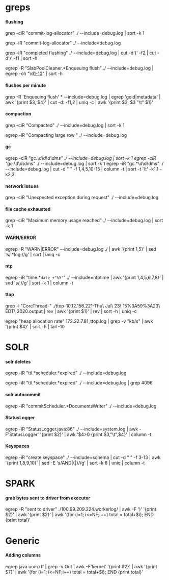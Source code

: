 # greps

#### flushing
grep -ciR "commit-log-allocator" ./ --include=debug.log | sort -k 1

grep -iR "commit-log-allocator" ./ --include=debug.log

grep -iR "completed flushing" ./ --include=debug.log | cut -d'(' -f2 | cut -d')' -f1 | sort -h

egrep -R "SlabPoolCleaner.*Enqueuing flush" ./ --include=debug.log | egrep -oh "\d[1-10](KiB|MiB|GiB)" | sort -h

#### flushes per minute
grep -R 'Enqueuing flush' * --include=debug.log | egrep 'goid|metadata' | awk '{print $3, $4}' | cut -d: -f1,2 | uniq -c | awk '{print $2, $3 "\t" $1}'

#### compaction
grep -ciR "Compacted" ./ --include=debug.log | sort -k 1

egrep -iR "Compacting large row " ./ --include=debug.log

#### gc
egrep -ciR "gc.*\d\d\d\dms" ./ --include=debug.log | sort -k 1
egrep -ciR "gc.*\d\d\dms" ./ --include=debug.log | sort -k 1
egrep -iR "gc.*\d\d\dms" ./ --include=debug.log | cut -d " " -f 1,4,5,10-15 | column -t | sort -t '\t' -k1,1 -k2,3

#### network issues
grep -ciR "Unexpected exception during request" ./ --include=debug.log

#### file cache exhausted
grep -ciR "Maximum memory usage reached" ./ --include=debug.log | sort -k 1

#### WARN/ERROR
egrep -R "WARN|ERROR" --include=debug.log ./ | awk '{print $1,$5}' | sed 's/.*log://g' | sort | uniq -c

#### ntp
egrep -iR "time.*`date +"%Y"`" ./ --include=ntptime | awk '{print $1,$4,$5,$6,$7,$8}' | sed 's/,//g' | sort -k 1 | column -t

#### ttop
grep -i "CoreThread-" ./ttop-10.12.156.221-Thu\ Jul\ 23\ 15%3A59%3A23\ EDT\ 2020.output | rev | awk '{print $1}' | rev | sort -h | uniq -c

egrep "heap allocation rate" 172.22.7.81_ttop.log | grep -v "kb/s" | awk '{print $4}' | sort -h | tail -10


# SOLR

#### solr deletes
egrep -iR "ttl.*scheduler.*expired" ./ --include=debug.log

egrep -iR "ttl.*scheduler.*expired" ./ --include=debug.log | grep 4096

#### solr autocommit
egrep -iR "commitScheduler.*DocumentsWriter" ./ --include=debug.log

#### StatusLogger
egrep -iR "StatusLogger.java:86" ./ --include=system.log | awk -F'StatusLogger' '{print $2}' | awk '$4>0 {print $3,"\t",$4}' | column -t

#### Keyspaces
egrep -iR "create keyspace" ./ --include=schema | cut -d " " -f 3-13 | awk '{print $1,$8,$9,$10}' | sed -E 's/AND|{|}//g' | sort -k 8 | uniq | column -t


# SPARK
#### grab bytes sent to driver from executor
egrep -R "sent to driver" ./100.99.209.224.workerlog/ | awk -F ')' '{print $2}' | awk '{print $2}' | awk '{for (i=1; i<=NF;i++) total = total+$i}; END {print total}'



# Generic
#### Adding columns
egrep java oom.rtf | grep -v Out | awk -F'kernel' '{print $2}' | awk '{print $7}' | awk '{for (i=1; i<=NF;i++) total = total+$i}; END {print total}'
